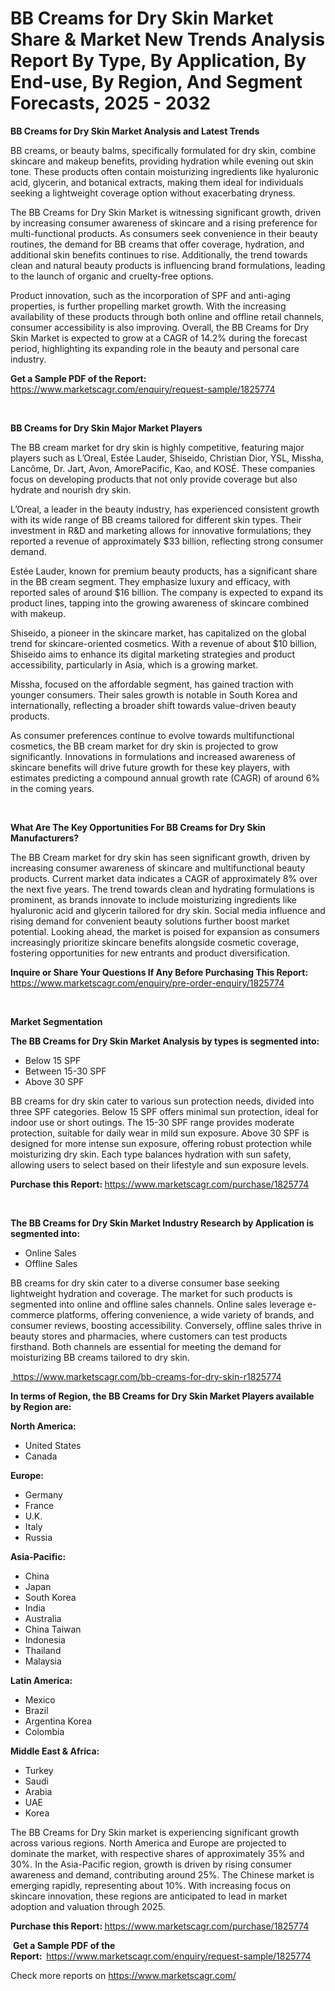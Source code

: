 <p><h1>BB Creams for Dry Skin Market Share & Market New Trends Analysis Report By Type, By Application, By End-use, By Region, And Segment Forecasts, 2025 - 2032</h1></p><p><strong>BB Creams for Dry Skin Market Analysis and Latest Trends</strong></p>
<p><p>BB creams, or beauty balms, specifically formulated for dry skin, combine skincare and makeup benefits, providing hydration while evening out skin tone. These products often contain moisturizing ingredients like hyaluronic acid, glycerin, and botanical extracts, making them ideal for individuals seeking a lightweight coverage option without exacerbating dryness.</p><p>The BB Creams for Dry Skin Market is witnessing significant growth, driven by increasing consumer awareness of skincare and a rising preference for multi-functional products. As consumers seek convenience in their beauty routines, the demand for BB creams that offer coverage, hydration, and additional skin benefits continues to rise. Additionally, the trend towards clean and natural beauty products is influencing brand formulations, leading to the launch of organic and cruelty-free options.</p><p>Product innovation, such as the incorporation of SPF and anti-aging properties, is further propelling market growth. With the increasing availability of these products through both online and offline retail channels, consumer accessibility is also improving. Overall, the BB Creams for Dry Skin Market is expected to grow at a CAGR of 14.2% during the forecast period, highlighting its expanding role in the beauty and personal care industry.</p></p>
<p><strong>Get a Sample PDF of the Report:&nbsp;</strong> <a href="https://www.marketscagr.com/enquiry/request-sample/1825774?utm_campaign=2215&utm_medium=2&utm_source=Github&utm_content=ia&utm_term=07022025&utm_id=bb-creams-for-dry-skin">https://www.marketscagr.com/enquiry/request-sample/1825774</a></p>
<p>&nbsp;</p>
<p><strong>BB Creams for Dry Skin Major Market Players</strong></p>
<p><p>The BB cream market for dry skin is highly competitive, featuring major players such as L’Oreal, Estée Lauder, Shiseido, Christian Dior, YSL, Missha, Lancôme, Dr. Jart, Avon, AmorePacific, Kao, and KOSÉ. These companies focus on developing products that not only provide coverage but also hydrate and nourish dry skin.</p><p>L’Oreal, a leader in the beauty industry, has experienced consistent growth with its wide range of BB creams tailored for different skin types. Their investment in R&D and marketing allows for innovative formulations; they reported a revenue of approximately $33 billion, reflecting strong consumer demand.</p><p>Estée Lauder, known for premium beauty products, has a significant share in the BB cream segment. They emphasize luxury and efficacy, with reported sales of around $16 billion. The company is expected to expand its product lines, tapping into the growing awareness of skincare combined with makeup.</p><p>Shiseido, a pioneer in the skincare market, has capitalized on the global trend for skincare-oriented cosmetics. With a revenue of about $10 billion, Shiseido aims to enhance its digital marketing strategies and product accessibility, particularly in Asia, which is a growing market.</p><p>Missha, focused on the affordable segment, has gained traction with younger consumers. Their sales growth is notable in South Korea and internationally, reflecting a broader shift towards value-driven beauty products.</p><p>As consumer preferences continue to evolve towards multifunctional cosmetics, the BB cream market for dry skin is projected to grow significantly. Innovations in formulations and increased awareness of skincare benefits will drive future growth for these key players, with estimates predicting a compound annual growth rate (CAGR) of around 6% in the coming years.</p></p>
<p>&nbsp;</p>
<p><strong>What Are The Key Opportunities For BB Creams for Dry Skin Manufacturers?</strong></p>
<p><p>The BB Cream market for dry skin has seen significant growth, driven by increasing consumer awareness of skincare and multifunctional beauty products. Current market data indicates a CAGR of approximately 8% over the next five years. The trend towards clean and hydrating formulations is prominent, as brands innovate to include moisturizing ingredients like hyaluronic acid and glycerin tailored for dry skin. Social media influence and rising demand for convenient beauty solutions further boost market potential. Looking ahead, the market is poised for expansion as consumers increasingly prioritize skincare benefits alongside cosmetic coverage, fostering opportunities for new entrants and product diversification.</p></p>
<p><strong>Inquire or Share Your Questions If Any Before Purchasing This Report:</strong> <a href="https://www.marketscagr.com/enquiry/pre-order-enquiry/1825774?utm_campaign=2215&utm_medium=2&utm_source=Github&utm_content=ia&utm_term=07022025&utm_id=bb-creams-for-dry-skin">https://www.marketscagr.com/enquiry/pre-order-enquiry/1825774</a></p>
<p>&nbsp;</p>
<p><strong>Market Segmentation</strong></p>
<p><strong>The BB Creams for Dry Skin Market Analysis by types is segmented into:</strong></p>
<p><ul><li>Below 15 SPF</li><li>Between 15-30 SPF</li><li>Above 30 SPF</li></ul></p>
<p><p>BB creams for dry skin cater to various sun protection needs, divided into three SPF categories. Below 15 SPF offers minimal sun protection, ideal for indoor use or short outings. The 15-30 SPF range provides moderate protection, suitable for daily wear in mild sun exposure. Above 30 SPF is designed for more intense sun exposure, offering robust protection while moisturizing dry skin. Each type balances hydration with sun safety, allowing users to select based on their lifestyle and sun exposure levels.</p></p>
<p><strong>Purchase this Report:&nbsp;</strong><a href="https://www.marketscagr.com/purchase/1825774?utm_campaign=2215&utm_medium=2&utm_source=Github&utm_content=ia&utm_term=07022025&utm_id=bb-creams-for-dry-skin">https://www.marketscagr.com/purchase/1825774</a></p>
<p>&nbsp;</p>
<p><strong>The BB Creams for Dry Skin Market Industry Research by Application is segmented into:</strong></p>
<p><ul><li>Online Sales</li><li>Offline Sales</li></ul></p>
<p><p>BB creams for dry skin cater to a diverse consumer base seeking lightweight hydration and coverage. The market for such products is segmented into online and offline sales channels. Online sales leverage e-commerce platforms, offering convenience, a wide variety of brands, and consumer reviews, boosting accessibility. Conversely, offline sales thrive in beauty stores and pharmacies, where customers can test products firsthand. Both channels are essential for meeting the demand for moisturizing BB creams tailored to dry skin.</p></p>
<p><a href="https://www.marketscagr.com/bb-creams-for-dry-skin-r1825774?utm_campaign=2215&utm_medium=2&utm_source=Github&utm_content=ia&utm_term=07022025&utm_id=bb-creams-for-dry-skin">&nbsp;https://www.marketscagr.com/bb-creams-for-dry-skin-r1825774</a></p>
<p><strong>In terms of Region, the BB Creams for Dry Skin Market Players available by Region are:</strong></p>
<p>
    <p> <strong> North America: </strong>
        <ul>
            <li>United States</li>
            <li>Canada</li>
        </ul>
        </p> 
    <p> <strong> Europe: </strong>
        <ul>
            <li>Germany</li>
            <li>France</li>
            <li>U.K.</li>
            <li>Italy</li>
            <li>Russia</li>
        </ul>
        </p> 
    <p> <strong> Asia-Pacific: </strong>
        <ul>
            <li>China</li>
            <li>Japan</li>
            <li>South Korea</li>
            <li>India</li>
            <li>Australia</li>
            <li>China Taiwan</li>
            <li>Indonesia</li>
            <li>Thailand</li>
            <li>Malaysia</li>
        </ul>
        </p> 
    <p> <strong> Latin America: </strong>
        <ul>
            <li>Mexico</li>
            <li>Brazil</li>
            <li>Argentina Korea</li>
            <li>Colombia</li>
        </ul>
        </p> 
    <p> <strong> Middle East & Africa: </strong>
        <ul>
            <li>Turkey</li>
            <li>Saudi</li>
            <li>Arabia</li>
            <li>UAE</li>
            <li>Korea</li>
        </ul>
    </p>
    </p>
<p><p>The BB Creams for Dry Skin market is experiencing significant growth across various regions. North America and Europe are projected to dominate the market, with respective shares of approximately 35% and 30%. In the Asia-Pacific region, growth is driven by rising consumer awareness and demand, contributing around 25%. The Chinese market is emerging rapidly, representing about 10%. With increasing focus on skincare innovation, these regions are anticipated to lead in market adoption and valuation through 2025.</p></p>
<p><strong>Purchase this Report: </strong><a href="https://www.marketscagr.com/purchase/1825774?utm_campaign=2215&utm_medium=2&utm_source=Github&utm_content=ia&utm_term=07022025&utm_id=bb-creams-for-dry-skin">https://www.marketscagr.com/purchase/1825774</a></p>
<p>&nbsp;<strong>Get a Sample PDF of the Report:&nbsp;&nbsp;</strong><a href="https://www.marketscagr.com/enquiry/request-sample/1825774?utm_campaign=2215&utm_medium=2&utm_source=Github&utm_content=ia&utm_term=07022025&utm_id=bb-creams-for-dry-skin">https://www.marketscagr.com/enquiry/request-sample/1825774</a></p>
<p><strong></strong></p>
<p>Check more reports on <a href="https://www.marketscagr.com/?utm_campaign=2215&utm_medium=2&utm_source=Github&utm_content=ia&utm_term=07022025&utm_id=bb-creams-for-dry-skin">https://www.marketscagr.com/</a></p>